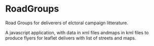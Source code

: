 # RoadGroups
Road Groups for deliverers of elctoral campaign litterature.

A javascript application, with data in xml files andmaps in kml files  to produce flyers for leaflet delivers with list of streets and maps.
